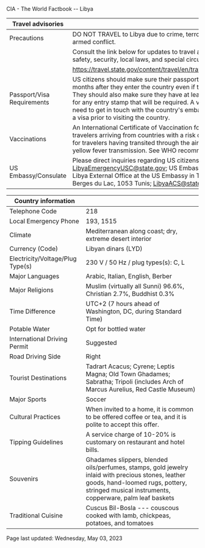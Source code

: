 CIA - The World Factbook -- Libya

| Travel advisories | |
| --- | --- |
| Precautions | DO NOT TRAVEL to Libya due to crime, terrorism, civil unrest, kidnapping, and armed conflict. |
| | Consult the link below for updates to travel advisories and statements on safety, security, local laws, and special circumstances in this country. |
| | <https://travel.state.gov/content/travel/en/traveladvisories/traveladvisories.html> |
| Passport/Visa Requirements | US citizens should make sure their passport will not expire for at least 6 months after they enter the country even if they do not intend to stay that long. They should also make sure they have at least 2 blank pages in their passport for any entry stamp that will be required. A visa is required. US citizens will need to get in touch with the country's embassy or nearest consulate to obtain a visa prior to visiting the country. |
| Vaccinations | An International Certificate of Vaccination for yellow fever is required for travelers arriving from countries with a risk of yellow fever transmission and for travelers having transited through the airport of a country with risk of yellow fever transmission. See WHO recommendations.  <http://www.who.int/> |
| US Embassy/Consulate | Please direct inquiries regarding US citizens in Libya to LibyaEmergencyUSC@state.gov; US Embassy in Tripoli is closed, contact the Libya External Office at the US Embassy in Tunis; [216] 71 107-000; Les Berges du Lac, 1053 Tunis; LibyaACS@state.gov; https://ly.usembassy.gov/ |

| Country information |  |
| --- | --- |
| Telephone Code | 218 |
| Local Emergency Phone | 193, 1515 |
| Climate | Mediterranean along coast; dry, extreme desert interior |
| Currency (Code) | Libyan dinars (LYD) |
| Electricity/Voltage/Plug Type(s) | 230 V / 50 Hz / plug types(s): C, L |
| Major Languages | Arabic, Italian, English, Berber |
| Major Religions | Muslim (virtually all Sunni) 96.6%, Christian 2.7%, Buddhist 0.3% |
| Time Difference | UTC+2 (7 hours ahead of Washington, DC, during Standard Time) |
| Potable Water | Opt for bottled water |
| International Driving Permit | Suggested |
| Road Driving Side | Right |
| Tourist Destinations | Tadrart Acacus; Cyrene; Leptis Magna; Old Town Ghadames; Sabratha; Tripoli (includes Arch of Marcus Aurelius, Red Castle Museum) |
| Major Sports | Soccer |
| Cultural Practices | When invited to a home, it is common to be offered coffee or tea, and it is polite to accept this offer. |
| Tipping Guidelines | A service charge of 10-20% is customary on restaurant and hotel bills. |
| Souvenirs | Ghadames slippers, blended oils/perfumes, stamps, gold jewelry inlaid with precious stones, leather goods, hand-loomed rugs, pottery, stringed musical instruments, copperware, palm leaf baskets |
| Traditional Cuisine | Cuscus Bil-Bosla --- couscous cooked with lamb, chickpeas, potatoes, and tomatoes |

Page last updated: Wednesday, May 03, 2023

